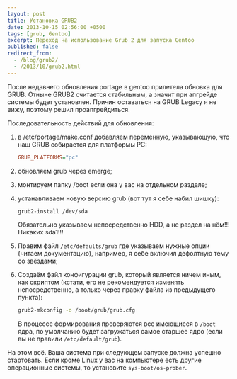 ```yaml
---
layout: post
title: Установка GRUB2
date: 2013-10-15 02:56:00 +0500
tags: [grub, Gentoo]
excerpt: Переход на использование Grub 2 для запуска Gentoo
published: false
redirect_from:
  - /blog/grub2/
  - /2013/10/grub2.html
---
```

После недавнего обновления portage в gentoo прилетела обновка для GRUB. Отныне GRUB2 считается стабильным, а значит при апгрейде системы будет установлен. Причин оставаться на GRUB Legacy я не вижу, поэтому решил проапгрейдиться.

Последовательность действий для обновления:

1. в /etc/portage/make.conf добавляем переменную, указывающую, что наш GRUB собирается для платформы PC:

    ```ini
    GRUB_PLATFORMS="pc"
    ```

2. обновляем grub через emerge;
3. монтируем папку /boot если она у вас на отдельном разделе;
4. устанавливаем новую версию grub (вот тут я себе набил шишку):

    ```bash
    grub2-install /dev/sda
    ```

    Обязательно указываем непосредственно HDD, а не раздел на нём!!! Никаких sda1!!!
5. Правим файл `/etc/defaults/grub` где указываем нужные опции (читаем документацию), например, я себе включил дефолтную тему со звёздами;
6. Создаём файл конфигурации grub, который является ничем иным, как скриптом (кстати, его не рекомендуется изменять непосредственно, а только через правку файла из предыдущего пункта):

    ```bash
    grub2-mkconfig -o /boot/grub/grub.cfg
    ```

    В процессе формирования проверяются все имеющиеся в `/boot` ядра, по умолчанию будет загружаться самое старшее ядро (если вы не правили `/etc/default/grub`).

На этом всё. Ваша система при следующем запуске должна успешно стартовать. Если кроме Linux у вас на компьютере есть другие операционные системы, то установите `sys-boot/os-prober`.
